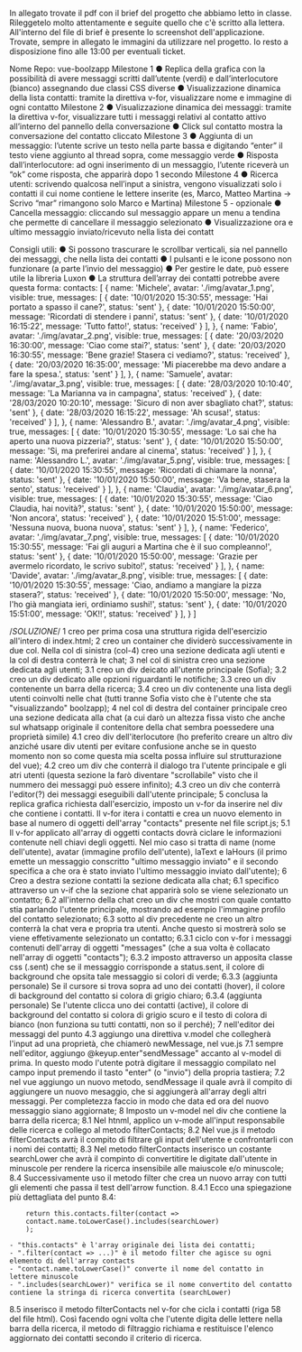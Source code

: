 In allegato trovate il pdf con il brief del progetto che abbiamo letto in classe. Rileggetelo molto attentamente e seguite quello che c'è scritto alla lettera. All'interno del file di brief è presente lo screenshot dell'applicazione. Trovate, sempre in allegato le immagini da utilizzare nel progetto. Io resto a disposizione fino alle 13:00 per eventuali ticket.

Nome Repo: vue-boolzapp
Milestone 1
● Replica della grafica con la possibilità di avere messaggi scritti dall’utente (verdi) e
dall’interlocutore (bianco) assegnando due classi CSS diverse
● Visualizzazione dinamica della lista contatti: tramite la direttiva v-for, visualizzare
nome e immagine di ogni contatto
Milestone 2
● Visualizzazione dinamica dei messaggi: tramite la direttiva v-for, visualizzare tutti i
messaggi relativi al contatto attivo all’interno del pannello della conversazione
● Click sul contatto mostra la conversazione del contatto cliccato
Milestone 3
● Aggiunta di un messaggio: l’utente scrive un testo nella parte bassa e digitando
“enter” il testo viene aggiunto al thread sopra, come messaggio verde
● Risposta dall’interlocutore: ad ogni inserimento di un messaggio, l’utente riceverà
un “ok” come risposta, che apparirà dopo 1 secondo
Milestone 4
● Ricerca utenti: scrivendo qualcosa nell’input a sinistra, vengono visualizzati solo i
contatti il cui nome contiene le lettere inserite (es, Marco, Matteo Martina -> Scrivo
“mar” rimangono solo Marco e Martina)
Milestone 5 - opzionale
● Cancella messaggio: cliccando sul messaggio appare un menu a tendina che
permette di cancellare il messaggio selezionato
● Visualizzazione ora e ultimo messaggio inviato/ricevuto nella lista dei contatt

Consigli utili:
● Si possono trascurare le scrollbar verticali, sia nel pannello dei messaggi, che nella
lista dei contatti
● I pulsanti e le icone possono non funzionare (a parte l’invio del messaggio)
● Per gestire le date, può essere utile la libreria Luxon
● La struttura dell’array dei contatti potrebbe avere questa forma:
contacts: [
{
name: 'Michele',
avatar: './img/avatar_1.png',
visible: true,
messages: [
{
date: '10/01/2020 15:30:55',
message: 'Hai portato a spasso il cane?',
status: 'sent'
},
{
date: '10/01/2020 15:50:00',
message: 'Ricordati di stendere i panni',
status: 'sent'
},
{
date: '10/01/2020 16:15:22',
message: 'Tutto fatto!',
status: 'received'
}
],
},
{
name: 'Fabio',
avatar: './img/avatar_2.png',
visible: true,
messages: [
{
date: '20/03/2020 16:30:00',
message: 'Ciao come stai?',
status: 'sent'
},
{
date: '20/03/2020 16:30:55',
message: 'Bene grazie! Stasera ci vediamo?',
status: 'received'
},
{
date: '20/03/2020 16:35:00',
message: 'Mi piacerebbe ma devo andare a fare la spesa.',
status: 'sent'
}
],
},
{
name: 'Samuele',
avatar: './img/avatar_3.png',
visible: true,
messages: [
{
date: '28/03/2020 10:10:40',
message: 'La Marianna va in campagna',
status: 'received'
},
{
date: '28/03/2020 10:20:10',
message: 'Sicuro di non aver sbagliato chat?',
status: 'sent'
},
{
date: '28/03/2020 16:15:22',
message: 'Ah scusa!',
status: 'received'
}
],
},
{
name: 'Alessandro B.',
avatar: './img/avatar_4.png',
visible: true,
messages: [
{
date: '10/01/2020 15:30:55',
message: 'Lo sai che ha aperto una nuova pizzeria?',
status: 'sent'
},
{
date: '10/01/2020 15:50:00',
message: 'Si, ma preferirei andare al cinema',
status: 'received'
}
],
},
{
name: 'Alessandro L.',
avatar: './img/avatar_5.png',
visible: true,
messages: [
{
date: '10/01/2020 15:30:55',
message: 'Ricordati di chiamare la nonna',
status: 'sent'
},
{
date: '10/01/2020 15:50:00',
message: 'Va bene, stasera la sento',
status: 'received'
}
],
},
{
name: 'Claudia',
avatar: './img/avatar_6.png',
visible: true,
messages: [
{
date: '10/01/2020 15:30:55',
message: 'Ciao Claudia, hai novità?',
status: 'sent'
},
{
date: '10/01/2020 15:50:00',
message: 'Non ancora',
status: 'received'
},
{
date: '10/01/2020 15:51:00',
message: 'Nessuna nuova, buona nuova',
status: 'sent'
}
],
},
{
name: 'Federico',
avatar: './img/avatar_7.png',
visible: true,
messages: [
{
date: '10/01/2020 15:30:55',
message: 'Fai gli auguri a Martina che è il suo compleanno!',
status: 'sent'
},
{
date: '10/01/2020 15:50:00',
message: 'Grazie per avermelo ricordato, le scrivo subito!',
status: 'received'
}
],
},
{
name: 'Davide',
avatar: './img/avatar_8.png',
visible: true,
messages: [
{
date: '10/01/2020 15:30:55',
message: 'Ciao, andiamo a mangiare la pizza stasera?',
status: 'received'
},
{
date: '10/01/2020 15:50:00',
message: 'No, l\'ho già mangiata ieri, ordiniamo sushi!',
status: 'sent'
},
{
date: '10/01/2020 15:51:00',
message: 'OK!!',
status: 'received'
}
],
}
]

/*SOLUZIONE*/
1 creo per prima cosa una struttura rigida dell'esercizio all'intero di index.html;
2 creo un container che dividerò successivamente in due col. Nella col di sinistra (col-4) creo una sezione dedicata agli utenti e la col di destra conterrà le chat;
3 nel col di sinistra creo una sezione dedicata agli utenti;
3.1 creo un div deicato all'utente principale (Sofia);
3.2 creo un div dedicato alle opzioni riguardanti le notifiche;
3.3 creo un div contenente un barra della ricerca;
3.4 creo un div contenente una lista degli utenti coinvolti nelle chat (tutti tranne Sofia visto che è l'utente che sta "visualizzando" boolzapp);
4 nel col di destra del container principale creo una sezione dedicata alla chat (a cui darò un altezza fissa visto che anche sul whatsapp originale il contenitore della chat sembra poessedere una proprietà simile)
4.1 creo div dell'iterlocutore (ho preferito creare un altro div anziché usare div utenti per evitare confusione anche se in questo momento non so come questa mia scelta possa influire sul strutturazione del vue);
4.2 creo um div che conterrà il dialogo tra l'utente principale e gli atri utenti (questa sezione la farò diventare "scrollabile" visto che il nummero dei messaggi può essere infinito);
4.3 creo un div che conterrà l'editor(?) dei messaggi eseguibili dall'utente principale;
5 conclusa la replica grafica richiesta dall'esercizio, imposto un v-for da inserire nel div che contiene i contatti. Il v-for itera i contatti e crea un nuovo elemento in base al numero di oggetti dell'array "contacts" presente nel file script.js;
5.1 Il v-for applicato all'array di oggetti contacts dovrà ciclare le informazioni contenute nell chiavi degli oggetti. Nel mio caso si tratta di name (nome dell'utente), avatar (immagine profilo dell'utente), laText e laHours (il primo emette un messaggio conscritto "ultimo messaggio inviato" e il secondo specifica a che ora è stato inviato l'ultimo messaggio inviato dall'utente);
6 Creo a destra sezione contatti la sezione dedicata alla chat;
6.1 specifico attraverso un v-if che la sezione chat apparirà solo se viene selezionato un contatto;
6.2 all'interno della chat creo un div che mostri con quale contatto stia parlando l'utente principale, mostrando ad esempio l'immagine profilo del contatto selezionato;
6.3 sotto al div precedente ne creo un altro conterrà la chat vera e propria tra utenti. Anche questo si mostrerà solo se viene effetivamente selezionato un contatto;
6.3.1 ciclo con v-for i messaggi contenuti dell'array di oggetti "messages" (che a sua volta è collacato nell'array di oggetti "contacts");
6.3.2 imposto attraverso un apposita classe css (.sent) che se il messaggio corrisponde a status.sent, il colore di background che opsita tale messaggio si colori di verde;
6.3.3 (aggiunta personale) Se il cursore si trova sopra ad uno dei contatti (hover), il colore di background del contatto si colora di grigio chiaro;
6.3.4 (aggiunta personale) Se l'utente clicca uno dei contatti (active), il colore di background del contatto si colora di grigio scuro e il testo di colora di bianco (non funziona su tutti contatti, non so il perché);
7 nell'editor dei messaggi del punto 4.3 aggiungo una direttiva v.model che collegherà l'input ad una proprietà, che chiamerò newMessage, nel vue.js
7.1 sempre nell'editor, aggiungo @keyup.enter"sendMessage" accanto al v-model di prima. In questo modo l'utente potrà digitare il messaggio compilato nel campo input premendo il tasto "enter" (o "invio") della propria tastiera;
7.2 nel vue aggiungo un nuovo metodo, sendMessage il quale avrà il compito di aggiungere un nuovo mesaggio, che si aggiungerà all'array degli altri messaggi. Per completezza faccio in modo che data ed ora del nuovo messaggio siano aggiornate;
8 Imposto un v-model nel div che contiene la barra della ricerca;
8.1 Nel htnml, applico un v-mode all'input responsabile delle ricerca e collego al metodo filterContacts;
8.2 Nel vue.js il metodo filterContacts avrà il compito di filtrare gli input dell'utente e confrontarli con i nomi dei contatti;
8.3 Nel metodo filterContacts inserisco un costante searchLower che avrà il compinto di convertitire le digitate dall'utente in minuscole per rendere la ricerca insensibile alle maiuscole e/o minuscole;
8.4 Successivamente uso il metodo filter che crea un nuovo array con tutti gli elementi che passa il test dell'arrow function.
8.4.1 Ecco una spiegazione più dettagliata del punto 8.4:
        
        return this.contacts.filter(contact => 
        contact.name.toLowerCase().includes(searchLower)
        );

    - "this.contacts" è l'array originale dei lista dei contatti;
    - ".filter(contact => ...)" è il metodo filter che agisce su ogni elemento di dell'array contacts
    - "contact.name.toLowerCase()" converte il nome del contatto in lettere minuscole
    - ".includes(searchLower)" verifica se il nome convertito del contatto contiene la stringa di ricerca convertita (searchLower)

8.5 inserisco il metodo filterContacts nel v-for che cicla i contatti (riga 58 del file html). Così facendo ogni volta che l'utente digita delle lettere nella barra della ricerca, il metodo di filtraggio richiama e restituisce l'elenco aggiornato dei contatti secondo il criterio di ricerca.